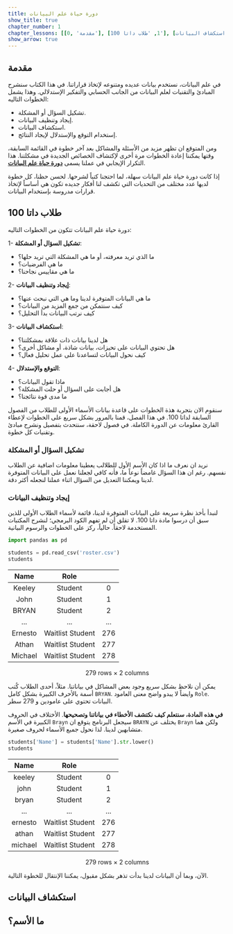```yaml
---
title: دورة حياة علم البيانات
show_title: true
chapter_number: 1
chapter_lessons: [[0, 'مقدمة'], [1, 'طلاب داتا 100'], [2, 'استكشاف البيانات'], [3, 'ما الأسم؟']]
show_arrow: true
---
```


## مقدمة

في علم البيانات، نستخدم بيانات عديده ومتنوعه لإتخاذ قراراتنا. في هذا الكتاب سنشرح المبادئ والتقنيات لعلم البيانات من الجانب الحسابي والتفكير الإستدلالي. وهذا يشمل الخطوات التاليه:
- تشكيل السؤال أو المشكلة.
- إيجاد وتنظيف البيانات.
- استكشاف البيانات.
- إستخدام التوقع والإستدلال لإيجاد النتائج.

ومن المتوقع ان تظهر مزيد من الأسئلة والمشاكل بعد آخر خطوة في القائمة السابقة، وقتها يمكننا إعادة الخطوات مرة أخرى لإكتشاف الخصائص الجديدة في مشكلتنا. هذا التكرار الإيجابي في عملنا يسمى **<u>دورة حياة علم البيانات</u>**.

إذا كانت دورة حياة علم البيانات سهلة، لما احتجنا كتباً لشرحها. لحسن حظنا، كل خطوة لديها عدد مختلف من التحديات التي تكشف لنا أفكار جديده تكون هي أساساً لإتخاذ قرارات مدروسة بإستخدام البيانات.

## طلاب داتا 100

دورة حياة علم البيانات تتكون من الخطوات التاليه:

1- **تشكيل السؤال أو المشكلة**:
- ما الذي تريد معرفته، أو ما هي المشكلة التي تريد حلها؟
- ما هي الفرضيات؟
- ما هي مقاييس نجاحنا؟

2- **إيجاد وتنظيف البيانات**:
- ما هي البيانات المتوفرة لدينا وما هي التي نبحث عنها؟
- كيف سنتمكن من جمع المزيد من البيانات؟
- كيف نرتب البيانات بدأ التحليل؟

3- **استكشاف البيانات**:
- هل لدينا بيانات ذات علاقة بمشكلتنا؟
- هل تحتوي البيانات على تحيزات، بيانات شاذة، أو مشاكل أخرى؟
- كيف نحول البيانات لتساعدنا على عمل تحليل فعال؟

4- **التوقع والإستدلال**:
- ماذا تقول البيانات؟
- هل أجابت على السؤال أو حلت المشكلة؟
- ما مدى قوة نتائجنا؟


سنقوم الان بتجربة هذة الخطوات على قاعدة بيانات الأسماء الأولى للطلاب من الفصول السابقة لداتا 100. في هذا الفصل، قمنا بالمرور بشكل سريع على الخطوات لإعطاء القارئ معلومات عن الدورة الكاملة. في فصول لاحقة، سنتحدث بتفصيل ونشرح مبادئ وتقنيات كل خطوة.

### تشكيل السؤال أو المشكلة

نريد ان نعرف ما اذا كان الأسم الأول للطلالب يعطينا معلومات اضافية عن الطلاب نفسهم. رغم ان هذا السؤال غامضاً نوعاً ما، فأنه كافي لجعلنا نعمل على البيانات المتوفرة لدينا ويمكننا التعديل من السؤال اثناء عملنا لنجعله أكثر دقة.

### إيجاد وتنظيف البيانات

لنبدأ بأخذ نظرة سريعة على البيانات المتوفرة لدينا، قائمة لأسماء الطلاب الأولى للذين سبق أن درسوا مادة داتا 100.
لا تقلق أن لم تفهم الكود البرمجي؛ لنشرح المكتبات المستخدمة لاحقاً. حالياً، ركز على الخطوات والرسوم البيانية.

```python
import pandas as pd

students = pd.read_csv('roster.csv')
students
```

|**Name**|**Role**||
:-----:|:-----:|:-----:
|Keeley|Student|0|
|John|Student|1|
|BRYAN|Student|2|
|...|...|...|
|Ernesto|Waitlist Student|276|
|Athan|Waitlist Student|277|
|Michael|Waitlist Student|278|

<center style="direction:ltr;">279 rows × 2 columns</center>

يمكن أن نلاحظ بشكل سريع وجود بعض المشاكل في بياناتنا. مثلاً، أحدى الطلاب كُتب أسمة بالأحرف الكبيرة بشكل كامل `BRYAN`. وايضاً لا يبدو واضح معنى العامود `Role`. البيانات تحتوي على عامودين و 279 سطر.

**في هذه المادة، سنتعلم كيف نكتشف الأخطاء في بياناتنا وتصحيحها**. الأختلاف في الحروف الكبيرة في الأسم `Brayn` سيجعل البرنامج يتوقع ان `BRAYN` يختلف عن `Brayn` ولكن هما متشابهين لدينا. لذا نحول جميع الأسماء لحروف صغيرة.

```python
students['Name'] = students['Name'].str.lower()
students
```

|**Name**|**Role**||
:-----:|:-----:|:-----:
|keeley|Student|0|
|john|Student|1|
|bryan|Student|2|
|...|...|...|
|ernesto|Waitlist Student|276|
|athan|Waitlist Student|277|
|michael|Waitlist Student|278|

<center style="direction:ltr;">279 rows × 2 columns</center>

الآن، وبما أن البيانات لدينا بدأت تذهر بشكل مقبول، يمكننا الإنتقال للخطوة التالية.

## استكشاف البيانات 



## ما الأسم؟



